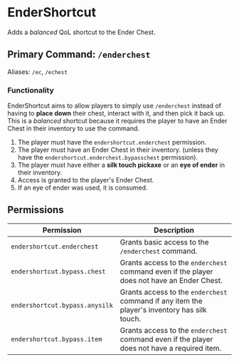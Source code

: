 # EnderShortcut

Adds a _balanced_ QoL shortcut to the Ender Chest.

## Primary Command: `/enderchest`

Aliases: `/ec`, `/echest`

### Functionality

EnderShortcut aims to allow players to simply use `/enderchest` instead of having to **place down** their chest,
interact with it, and then pick it back up. This is a _balanced_ shortcut because it requires the player to have an
Ender Chest in their inventory to use the command.

1. The player must have the `endershortcut.enderchest` permission.
2. The player must have an Ender Chest in their inventory. (unless they have the `endershortcut.enderchest.bypasschest`
   permission).
3. The player must have either a **silk touch pickaxe** or an **eye of ender** in their inventory.
4. Access is granted to the player's Ender Chest.
5. If an eye of ender was used, it is consumed.

## Permissions

| Permission                     | Description                                                                                  |
|--------------------------------|----------------------------------------------------------------------------------------------|
| `endershortcut.enderchest`     | Grants basic access to the `/enderchest` command.                                            |
| `endershortcut.bypass.chest`   | Grants access to the `enderchest` command even if the player does not have an Ender Chest.   |
| `endershortcut.bypass.anysilk` | Grants access to the `enderchest` command if any item the player's inventory has silk touch. | 
| `endershortcut.bypass.item`    | Grants access to the `enderchest` command even if the player does not have a required item.  |